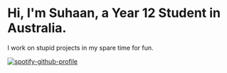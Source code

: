 # Hi, I'm Suhaan, a Year 12 Student in Australia.
I work on stupid projects in my spare time for fun.

[![spotify-github-profile](https://spotify-github-profile.vercel.app/api/view?uid=4if82kd6zqdtpnh2s7g97sf73&cover_image=true&theme=novatorem&show_offline=false&background_color=121212&interchange=false&bar_color=53b14f&bar_color_cover=false)](https://github.com/kittinan/spotify-github-profile)


